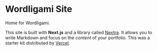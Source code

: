 # Wordligami Site

Home for Wordligami.

This site is built with **Next.js** and a library called [Nextra](https://nextra.vercel.app/). It allows you to write Markdown and focus on the _content_ of your portfolio. This was a starter kit distributed by [Vercel](https://vercel.com/).
